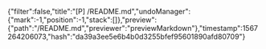 {"filter":false,"title":"[P] /README.md","undoManager":{"mark":-1,"position":-1,"stack":[]},"preview":{"path":"/README.md","previewer":"previewMarkdown"},"timestamp":1567264206073,"hash":"da39a3ee5e6b4b0d3255bfef95601890afd80709"}